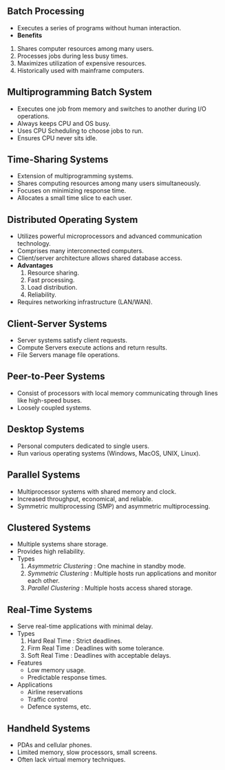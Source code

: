 ## Batch Processing
- Executes a series of programs without human interaction.
-  **Benefits**
  1. Shares computer resources among many users.
  2. Processes jobs during less busy times.
  3. Maximizes utilization of expensive resources.
  4. Historically used with mainframe computers.

## Multiprogramming Batch System
- Executes one job from memory and switches to another during I/O operations.
- Always keeps CPU and OS busy.
- Uses CPU Scheduling to choose jobs to run.
- Ensures CPU never sits idle.

## Time-Sharing Systems
- Extension of multiprogramming systems.
- Shares computing resources among many users simultaneously.
- Focuses on minimizing response time.
- Allocates a small time slice to each user.

## Distributed Operating System
- Utilizes powerful microprocessors and advanced communication technology.
- Comprises many interconnected computers.
- Client/server architecture allows shared database access.
- **Advantages**
  1. Resource sharing.
  2. Fast processing.
  3. Load distribution.
  4. Reliability.
- Requires networking infrastructure (LAN/WAN).

## Client-Server Systems
- Server systems satisfy client requests.
- Compute Servers execute actions and return results.
- File Servers manage file operations.

## Peer-to-Peer Systems
- Consist of processors with local memory communicating through lines like high-speed buses.
- Loosely coupled systems.

## Desktop Systems
- Personal computers dedicated to single users.
- Run various operating systems (Windows, MacOS, UNIX, Linux).

## Parallel Systems
- Multiprocessor systems with shared memory and clock.
- Increased throughput, economical, and reliable.
- Symmetric multiprocessing (SMP) and asymmetric multiprocessing.

## Clustered Systems
- Multiple systems share storage.
- Provides high reliability.
- Types
  1. *Asymmetric Clustering* : One machine in standby mode.
  2. *Symmetric Clustering* : Multiple hosts run applications and monitor each other.
  3. *Parallel Clustering* : Multiple hosts access shared storage.

## Real-Time Systems
- Serve real-time applications with minimal delay.
- Types
  1. Hard Real Time : Strict deadlines.
  2. Firm Real Time : Deadlines with some tolerance.
  3. Soft Real Time : Deadlines with acceptable delays.
- Features
  - Low memory usage.
  - Predictable response times.
- Applications 
  - Airline reservations
  - Traffic control
  - Defence systems, etc.
## Handheld Systems
- PDAs and cellular phones.
- Limited memory, slow processors, small screens.
- Often lack virtual memory techniques.


